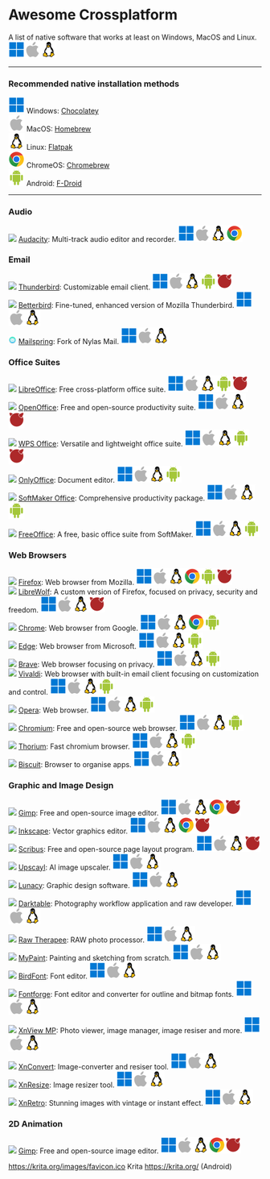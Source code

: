 # Awesome Crossplatform
A list of native software that works at least on Windows, MacOS and Linux.<br>
[<img src=img/win.svg>](## "Windows")[<img src=img/mac.svg>](## "MacOS")[<img src=img/linux.svg>](## "Linux")

---

### Recommended native installation methods
[<img src=img/win.svg>](## "Windows") Windows: [Chocolatey](https://chocolatey.org/install) <br>
[<img src=img/mac.svg>](## "MacOS") MacOS: [Homebrew](https://brew.sh/)<br>
[<img src=img/linux.svg>](## "Linux") Linux: [Flatpak](https://flatpak.org/setup/)<br>
[<img src=img/chrome.svg>](## "ChromeOS") ChromeOS: [Chromebrew](https://chromebrew.github.io/)<br>
[<img src=img/android.svg>](## "Android") Android: [F-Droid](https://f-droid.org/)

---

### Audio
[<img src=https://www.audacityteam.org/favicon.svg height=16px>](## "Audacity") [Audacity](https://www.audacityteam.org/): 	Multi-track audio editor and recorder. [<img src=img/win.svg>](## "Windows")[<img src=img/mac.svg>](## "MacOS")[<img src=img/linux.svg>](## "Linux")[<img src=img/chrome.svg>](## "ChromeOS")

### Email
[<img src=https://www.thunderbird.net/favicon.ico height=16px>](## "Thunderbird") [Thunderbird](https://www.thunderbird.net/): Customizable email client. [<img src=img/win.svg>](## "Windows")[<img src=img/mac.svg>](## "MacOS")[<img src=img/linux.svg>](## "Linux")[<img src=img/android.svg>](## "Android")[<img src=img/freebds.svg>](## "FreeBDS")<br>
[<img src=https://www.betterbird.eu/favicon.ico height=16px>](## "Betterbird") [Betterbird](https://www.betterbird.eu/): Fine-tuned, enhanced version of Mozilla Thunderbird. [<img src=img/win.svg>](## "Windows")[<img src=img/mac.svg>](## "MacOS")[<img src=img/linux.svg>](## "Linux")  <br>
[<img src=img/mailspring.png height=16px>](## "Mailspring") [Mailspring](https://www.getmailspring.com/): Fork of Nylas Mail. [<img src=img/win.svg>](## "Windows")[<img src=img/mac.svg>](## "MacOS")[<img src=img/linux.svg>](## "Linux")

### Office Suites
[<img src=https://es.libreoffice.org/themes/libreofficenew/favicon.ico height=16px>](## "LibreOffice") [LibreOffice](https://www.libreoffice.org/): Free cross-platform office suite. [<img src=img/win.svg>](## "Windows")[<img src=img/mac.svg>](## "MacOS")[<img src=img/linux.svg>](## "Linux")[<img src=img/android.svg>](## "Android")[<img src=img/freebds.svg>](## "FreeBDS") <br>
[<img src=https://www.openoffice.org/favicon.ico height=16px>](## "OpenOffice") [OpenOffice](https://www.openoffice.org/): Free and open-source productivity suite. [<img src=img/win.svg>](## "Windows")[<img src=img/mac.svg>](## "MacOS")[<img src=img/linux.svg>](## "Linux")[<img src=img/freebds.svg>](## "FreeBDS")<br>
[<img src=https://www.wps.com/favicon.ico height=16px>](## "WPS Office") [WPS Office](https://www.wps.com/): Versatile and lightweight office suite. [<img src=img/win.svg>](## "Windows")[<img src=img/mac.svg>](## "MacOS")[<img src=img/linux.svg>](## "Linux")[<img src=img/android.svg>](## "Android")[<img src=img/freebds.svg>](## "FreeBDS")<br>
[<img src=https://static-www.onlyoffice.com/v9.5.0/images/favicons01/favicon.ico height=16px>](## "Onlyoffice") [OnlyOffice](https://www.onlyoffice.com/): Document editor. [<img src=img/win.svg>](## "Windows")[<img src=img/mac.svg>](## "MacOS")[<img src=img/linux.svg>](## "Linux")[<img src=img/android.svg>](## "Android")<br>
[<img src=https://www.softmaker.com/templates/joomaker/images/favicon.ico height=16px>](## "SoftMaker Office") [SoftMaker Office](https://www.softmaker.com/): Comprehensive productivity package. [<img src=img/win.svg>](## "Windows")[<img src=img/mac.svg>](## "MacOS")[<img src=img/linux.svg>](## "Linux")[<img src=img/android.svg>](## "Android")<br>
[<img src=https://www.softmaker.com/templates/joomaker/images/favicon.ico height=16px>](## "FreeOffice") [FreeOffice](https://www.freeoffice.com/): A free, basic office suite from SoftMaker. [<img src=img/win.svg>](## "Windows")[<img src=img/mac.svg>](## "MacOS")[<img src=img/linux.svg>](## "Linux")[<img src=img/android.svg>](## "Android")<br>

### Web Browsers
[<img src=https://www.firefox.com/favicon.ico height=16px>](## "Firefox") [Firefox](https://www.firefox.com/): Web browser from Mozilla. [<img src=img/win.svg>](## "Windows")[<img src=img/mac.svg>](## "MacOS")[<img src=img/linux.svg>](## "Linux")[<img src=img/chrome.svg>](## "ChromeOS")[<img src=img/android.svg>](## "Android")[<img src=img/freebds.svg>](## "FreeBDS") <br>
[<img src=https://librewolf.net/favicon.ico height=16px>](## "Brave") [LibreWolf](https://librewolf.net/): A custom version of Firefox, focused on privacy, security and freedom. [<img src=img/win.svg>](## "Windows")[<img src=img/mac.svg>](## "MacOS")[<img src=img/linux.svg>](## "Linux")[<img src=img/freebds.svg>](## "FreeBDS")<br>
[<img src=https://www.google.com/chrome/static/images/favicons/favicon-16x16.png height=16px>](## "Chrome") [Chrome](https://www.google.com/chrome/): Web browser from Google.  [<img src=img/win.svg>](## "Windows")[<img src=img/mac.svg>](## "MacOS")[<img src=img/linux.svg>](## "Linux")[<img src=img/chrome.svg>](## "ChromeOS")[<img src=img/android.svg>](## "Android") <br>
[<img src=https://edgestatic.azureedge.net/welcome/static/favicon.png height=16px>](## "Edge") [Edge](https://www.microsoft.com/edge/): Web browser from Microsoft. [<img src=img/win.svg>](## "Windows")[<img src=img/mac.svg>](## "MacOS")[<img src=img/linux.svg>](## "Linux")[<img src=img/android.svg>](## "Android") <br>
[<img src=https://brave.com/favicon.ico height=16px>](## "Brave") [Brave](https://brave.com/): Web browser focusing on privacy. [<img src=img/win.svg>](## "Windows")[<img src=img/mac.svg>](## "MacOS")[<img src=img/linux.svg>](## "Linux")[<img src=img/android.svg>](## "Android") <br>
[<img src=https://vivaldi.com/favicon.ico height=16px>](## "Vivaldi") [Vivaldi](https://vivaldi.com/): Web browser with built-in email client focusing on customization and control. [<img src=img/win.svg>](## "Windows")[<img src=img/mac.svg>](## "MacOS")[<img src=img/linux.svg>](## "Linux")[<img src=img/android.svg>](## "Android")<br>
[<img src=https://cdn-production-opera-website.operacdn.com/staticfiles/assets/images/favicon/opera/favicon-16x16.052be2038748.png height=16px>](## "Opera") [Opera](https://www.opera.com/): Web browser. [<img src=img/win.svg>](## "Windows")[<img src=img/mac.svg>](## "MacOS")[<img src=img/linux.svg>](## "Linux")[<img src=img/android.svg>](## "Android")<br>
[<img src=https://www.chromium.org/favicon.ico height=16px>](## "Chromium") [Chromium](https://www.chromium.org/): Free and open-source web browser. [<img src=img/win.svg>](## "Windows")[<img src=img/mac.svg>](## "MacOS")[<img src=img/linux.svg>](## "Linux")[<img src=img/android.svg>](## "Android")<br>
[<img src=https://thorium.rocks/favicon-16x16.png height=16px>](## "Chromium") [Thorium](https://thorium.rocks/): Fast chromium browser. [<img src=img/win.svg>](## "Windows")[<img src=img/mac.svg>](## "MacOS")[<img src=img/linux.svg>](## "Linux")[<img src=img/android.svg>](## "Android")<br>
[<img src=https://storage.googleapis.com/production-os-assets/assets/352b11f0-9dc4-4905-aafd-f48929e6d8b5 height=16px>](## "Chromium") [Biscuit](https://eatbiscuit.com/): Browser to organise apps. [<img src=img/win.svg>](## "Windows")[<img src=img/mac.svg>](## "MacOS")[<img src=img/linux.svg>](## "Linux")<br>


### Graphic and Image Design 
[<img src=https://www.gimp.org/images/wilber32.png height=16px>](## "Gimp") [Gimp](https://www.gimp.org/): Free and open-source image editor. [<img src=img/win.svg>](## "Windows")[<img src=img/mac.svg>](## "MacOS")[<img src=img/linux.svg>](## "Linux")[<img src=img/chrome.svg>](## "ChromeOS")[<img src=img/freebds.svg>](## "FreeBDS")<br>
[<img src=https://media.inkscape.org/static/images/inkscape-favicon.png height=16px>](## "Inkscape") [Inkscape](https://inkscape.org/): Vector graphics editor. [<img src=img/win.svg>](## "Windows")[<img src=img/mac.svg>](## "MacOS")[<img src=img/linux.svg>](## "Linux")[<img src=img/chrome.svg>](## "ChromeOS")[<img src=img/freebds.svg>](## "FreeBDS")<br>
[<img src=https://www.scribus.net/favicon.ico height=16px>](## "Scribus") [Scribus](https://www.scribus.net/):	Free and open-source page layout program. [<img src=img/win.svg>](## "Windows")[<img src=img/mac.svg>](## "MacOS")[<img src=img/linux.svg>](## "Linux")[<img src=img/freebds.svg>](## "FreeBDS")<br>
[<img src=https://upscayl.org/logo/64x64.png height=16px>](## "Scribus") [Upscayl](https://upscayl.org/):	AI image upscaler. [<img src=img/win.svg>](## "Windows")[<img src=img/mac.svg>](## "MacOS")[<img src=img/linux.svg>](## "Linux")<br>
[<img src=https://icons8.com/vue-static/landings/lunacy-new/favicon-32.png height=16px>](## "Lunacy") [Lunacy](https://icons8.com/lunacy):	Graphic design software. [<img src=img/win.svg>](## "Windows")[<img src=img/mac.svg>](## "MacOS")[<img src=img/linux.svg>](## "Linux")<br>
[<img src=https://www.darktable.org/favicon.ico height=16px>](## "Darktable") [Darktable](https://www.darktable.org/): Photography workflow application and raw developer. [<img src=img/win.svg>](## "Windows")[<img src=img/mac.svg>](## "MacOS")[<img src=img/linux.svg>](## "Linux")<br>
[<img src=https://www.rawtherapee.com/favicon.ico height=16px>](## "Raw Therapee") [Raw Therapee](https://www.rawtherapee.com/):	RAW photo processor. [<img src=img/win.svg>](## "Windows")[<img src=img/mac.svg>](## "MacOS")[<img src=img/linux.svg>](## "Linux")<br>
[<img src=https://www.mypaint.app/images/mypaint/favicon-light.svg height=16px>](## "MyPaint") [MyPaint](https://www.mypaint.app/): Painting and sketching from scratch. [<img src=img/win.svg>](## "Windows")[<img src=img/mac.svg>](## "MacOS")[<img src=img/linux.svg>](## "Linux")<br>
[<img src=https://birdfont.org/favicon.ico height=16px>](## "BirdFont") [BirdFont](https://birdfont.org/): Font editor. [<img src=img/win.svg>](## "Windows")[<img src=img/mac.svg>](## "MacOS")[<img src=img/linux.svg>](## "Linux")<br>
[<img src=https://fontforge.org/assets/img/favicon-32x32.png height=16px>](## "Fontforge") [Fontforge](https://fontforge.org/): Font editor and converter for outline and bitmap fonts. [<img src=img/win.svg>](## "Windows")[<img src=img/mac.svg>](## "MacOS")[<img src=img/linux.svg>](## "Linux")<br>
[<img src=https://www.xnview.com/ico/favicon.ico height=16px>](## "XnView MP") [XnView MP](https://www.xnview.com/): Photo viewer, image manager, image resiser and more. [<img src=img/win.svg>](## "Windows")[<img src=img/mac.svg>](## "MacOS")[<img src=img/linux.svg>](## "Linux")<br>
[<img src=https://www.xnview.com/ico/favicon.ico height=16px>](## "XnConvert") [XnConvert](https://www.xnview.com/): Image-converter and resiser tool. [<img src=img/win.svg>](## "Windows")[<img src=img/mac.svg>](## "MacOS")[<img src=img/linux.svg>](## "Linux")<br>
[<img src=https://www.xnview.com/ico/favicon.ico height=16px>](## "XnResize") [XnResize](https://www.xnview.com/): Image resizer tool. [<img src=img/win.svg>](## "Windows")[<img src=img/mac.svg>](## "MacOS")[<img src=img/linux.svg>](## "Linux")<br>
[<img src=https://www.xnview.com/ico/favicon.ico height=16px>](## "XnRetro") [XnRetro](https://www.xnview.com/): Stunning images with vintage or instant effect. [<img src=img/win.svg>](## "Windows")[<img src=img/mac.svg>](## "MacOS")[<img src=img/linux.svg>](## "Linux")<br>


### 2D Animation  
[<img src=https://www.gimp.org/images/wilber32.png height=16px>](## "Gimp") [Gimp](https://www.gimp.org/): Free and open-source image editor. [<img src=img/win.svg>](## "Windows")[<img src=img/mac.svg>](## "MacOS")[<img src=img/linux.svg>](## "Linux")[<img src=img/chrome.svg>](## "ChromeOS")[<img src=img/freebds.svg>](## "FreeBDS")<br>

https://krita.org/images/favicon.ico
Krita
https://krita.org/
(Android)

 
